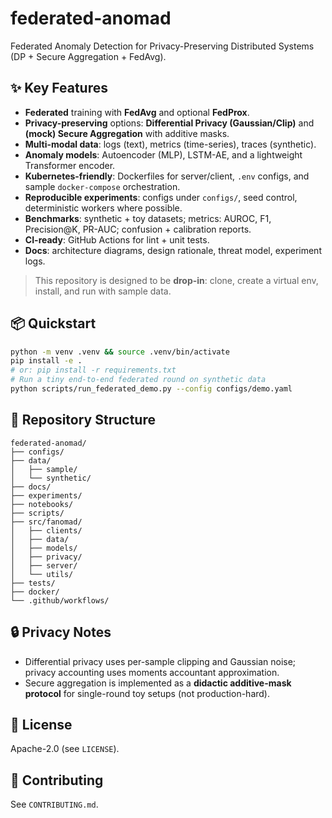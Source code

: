 
# federated-anomad

Federated Anomaly Detection for Privacy-Preserving Distributed Systems (DP + Secure Aggregation + FedAvg).

## ✨ Key Features
- **Federated** training with **FedAvg** and optional **FedProx**.
- **Privacy-preserving** options: **Differential Privacy (Gaussian/Clip)** and **(mock) Secure Aggregation** with additive masks.
- **Multi-modal data**: logs (text), metrics (time-series), traces (synthetic).
- **Anomaly models**: Autoencoder (MLP), LSTM-AE, and a lightweight Transformer encoder.
- **Kubernetes-friendly**: Dockerfiles for server/client, `.env` configs, and sample `docker-compose` orchestration.
- **Reproducible experiments**: configs under `configs/`, seed control, deterministic workers where possible.
- **Benchmarks**: synthetic + toy datasets; metrics: AUROC, F1, Precision@K, PR-AUC; confusion + calibration reports.
- **CI-ready**: GitHub Actions for lint + unit tests.
- **Docs**: architecture diagrams, design rationale, threat model, experiment logs.

> This repository is designed to be **drop-in**: clone, create a virtual env, install, and run with sample data.

## 📦 Quickstart

```bash
python -m venv .venv && source .venv/bin/activate
pip install -e .
# or: pip install -r requirements.txt
# Run a tiny end-to-end federated round on synthetic data
python scripts/run_federated_demo.py --config configs/demo.yaml
```

## 🧭 Repository Structure
```
federated-anomad/
├── configs/
├── data/
│   ├── sample/
│   └── synthetic/
├── docs/
├── experiments/
├── notebooks/
├── scripts/
├── src/fanomad/
│   ├── clients/
│   ├── data/
│   ├── models/
│   ├── privacy/
│   ├── server/
│   └── utils/
├── tests/
├── docker/
└── .github/workflows/
```

## 🔒 Privacy Notes
- Differential privacy uses per-sample clipping and Gaussian noise; privacy accounting uses moments accountant approximation.
- Secure aggregation is implemented as a **didactic additive-mask protocol** for single-round toy setups (not production-hard).

## 📑 License
Apache-2.0 (see `LICENSE`).

## 🙌 Contributing
See `CONTRIBUTING.md`.
